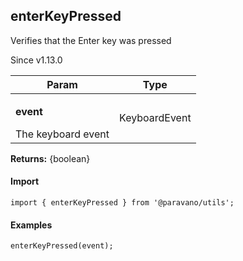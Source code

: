 <h2>enterKeyPressed</h2>
<p>Verifies that the Enter key was pressed</p>
<p>Since v1.13.0</p>
<table>
      <thead>
      <tr>
        <th>Param</th>
        <th>Type</th></tr>
      </thead>
      <tbody><tr><td><p><b>event</b></p>The keyboard event</td><td>KeyboardEvent</td></tr></tbody>
    </table><p><b>Returns:</b> {boolean}</p>
<h4>Import</h4>

```
import { enterKeyPressed } from '@paravano/utils';
```

  <h4>Examples</h4>




```
enterKeyPressed(event);
```


